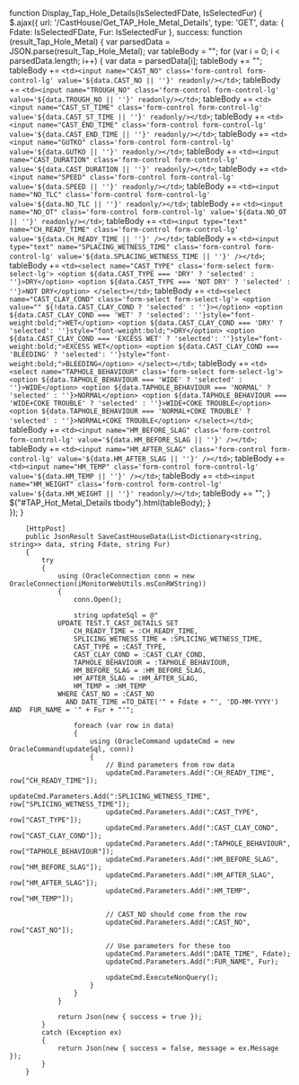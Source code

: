    function Display_Tap_Hole_Details(lsSelectedFDate, IsSelectedFur) {
             $.ajax({
                    url: '/CastHouse/Get_TAP_Hole_Metal_Details', 
                    type: 'GET',
                    data: { Fdate: lsSelectedFDate, Fur: IsSelectedFur },
                    success: function (result_Tap_Hole_Metal) {
                        var parsedData = JSON.parse(result_Tap_Hole_Metal);
                        var tableBody = "";
                        for (var i = 0; i < parsedData.length; i++) {
                            var data = parsedData[i];
                            tableBody += "<tr>";
                            tableBody += `<td><input name="CAST_NO" class='form-control form-control-lg' value='${data.CAST_NO || ''}' readonly/></td>`;
                            tableBody += `<td><input name="TROUGH_NO" class='form-control form-control-lg' value='${data.TROUGH_NO || ''}' readonly/></td>`;
                            tableBody += `<td><input name="CAST_ST_TIME" class='form-control form-control-lg' value='${data.CAST_ST_TIME || ''}' readonly/></td>`;
                            tableBody += `<td><input name="CAST_END_TIME" class='form-control form-control-lg' value='${data.CAST_END_TIME || ''}' readonly/></td>`;
                            tableBody += `<td><input name="GUTKO" class='form-control form-control-lg' value='${data.GUTKO || ''}' readonly/></td>`;
                            tableBody += `<td><input name="CAST_DURATION" class='form-control form-control-lg' value='${data.CAST_DURATION || ''}' readonly/></td>`;
                            tableBody += `<td><input name="SPEED" class='form-control form-control-lg' value='${data.SPEED || ''}' readonly/></td>`;
                            tableBody += `<td><input name="NO_TLC" class='form-control form-control-lg' value='${data.NO_TLC || ''}' readonly/></td>`;
                            tableBody += `<td><input name="NO_OT" class='form-control form-control-lg' value='${data.NO_OT || ''}' readonly/></td>`;
                            tableBody += `<td><input type="text" name="CH_READY_TIME" class='form-control form-control-lg' value='${data.CH_READY_TIME || ''}' /></td>`;
                            tableBody += `<td><input type="text" name="SPLACING_WETNESS_TIME" class='form-control form-control-lg' value='${data.SPLACING_WETNESS_TIME || ''}' /></td>`;
                            tableBody += `<td><select name="CAST_TYPE" class='form-select form-select-lg'>
                                <option ${data.CAST_TYPE === 'DRY' ? 'selected' : ''}>DRY</option>
                                <option ${data.CAST_TYPE === 'NOT DRY' ? 'selected' : ''}>NOT DRY</option>
                              </select></td>`;
                            tableBody += `<td><select name="CAST_CLAY_COND" class='form-select form-select-lg'>
                                <option value="" ${!data.CAST_CLAY_COND ? 'selected' : ''}></option>
                                <option ${data.CAST_CLAY_COND === 'WET' ? 'selected': ''}style="font-weight:bold;">WET</option>
                                <option ${data.CAST_CLAY_COND === 'DRY' ? 'selected': ''}style="font-weight:bold;">DRY</option>
                                <option ${data.CAST_CLAY_COND === 'EXCESS WET' ? 'selected': ''}style="font-weight:bold;">EXCESS WET</option>
                                <option ${data.CAST_CLAY_COND === 'BLEEDING' ? 'selected': ''}style="font-weight:bold;">BLEEDING</option>
                              </select></td>`;
                            tableBody += `<td><select name="TAPHOLE_BEHAVIOUR" class='form-select form-select-lg'>
                                <option ${data.TAPHOLE_BEHAVIOUR === 'WIDE' ? 'selected' : ''}>WIDE</option>
                                <option ${data.TAPHOLE_BEHAVIOUR === 'NORMAL' ? 'selected' : ''}>NORMAL</option>
                                <option ${data.TAPHOLE_BEHAVIOUR === 'WIDE+COKE TROUBLE' ? 'selected' : ''}>WIDE+COKE TROUBLE</option>
                                <option ${data.TAPHOLE_BEHAVIOUR === 'NORMAL+COKE TROUBLE' ? 'selected' : ''}>NORMAL+COKE TROUBLE</option>
                              </select></td>`;
                              tableBody += `<td><input name="HM_BEFORE_SLAG" class='form-control form-control-lg' value='${data.HM_BEFORE_SLAG || ''}' /></td>`;
                              tableBody += `<td><input name="HM_AFTER_SLAG" class='form-control form-control-lg' value='${data.HM_AFTER_SLAG || ''}' /></td>`;
                              tableBody += `<td><input name="HM_TEMP" class='form-control form-control-lg' value='${data.HM_TEMP || ''}' /></td>`;
                              tableBody += `<td><input name="HM_WEIGHT" class='form-control form-control-lg' value='${data.HM_WEIGHT || ''}' readonly/></td>`;
                        tableBody += "</tr>";
            }
            $("#TAP_Hot_Metal_Details tbody").html(tableBody);
        }       
    });
}


        [HttpPost]
        public JsonResult SaveCastHouseData(List<Dictionary<string, string>> data, string Fdate, string Fur)
        {
            try
            {
                using (OracleConnection conn = new OracleConnection(iMonitorWebUtils.msConRWString))
                {
                    conn.Open();

                    string updateSql = @"
                UPDATE TEST.T_CAST_DETAILS SET
                    CH_READY_TIME = :CH_READY_TIME,
                    SPLICING_WETNESS_TIME = :SPLICING_WETNESS_TIME,
                    CAST_TYPE = :CAST_TYPE,
                    CAST_CLAY_COND = :CAST_CLAY_COND,
                    TAPHOLE_BEHAVIOUR = :TAPHOLE_BEHAVIOUR,
                    HM_BEFORE_SLAG = :HM_BEFORE_SLAG,
                    HM_AFTER_SLAG = :HM_AFTER_SLAG,
                    HM_TEMP = :HM_TEMP
                WHERE CAST_NO = :CAST_NO
                  AND DATE_TIME =TO_DATE('" + Fdate + "', 'DD-MM-YYYY')  AND  FUR_NAME = '" + Fur + "'";

                    foreach (var row in data)
                    {
                        using (OracleCommand updateCmd = new OracleCommand(updateSql, conn))
                        {
                            // Bind parameters from row data
                            updateCmd.Parameters.Add(":CH_READY_TIME", row["CH_READY_TIME"]);
                            updateCmd.Parameters.Add(":SPLICING_WETNESS_TIME", row["SPLICING_WETNESS_TIME"]);
                            updateCmd.Parameters.Add(":CAST_TYPE", row["CAST_TYPE"]);
                            updateCmd.Parameters.Add(":CAST_CLAY_COND", row["CAST_CLAY_COND"]);
                            updateCmd.Parameters.Add(":TAPHOLE_BEHAVIOUR", row["TAPHOLE_BEHAVIOUR"]);
                            updateCmd.Parameters.Add(":HM_BEFORE_SLAG", row["HM_BEFORE_SLAG"]);
                            updateCmd.Parameters.Add(":HM_AFTER_SLAG", row["HM_AFTER_SLAG"]);
                            updateCmd.Parameters.Add(":HM_TEMP", row["HM_TEMP"]);

                            // CAST_NO should come from the row
                            updateCmd.Parameters.Add(":CAST_NO", row["CAST_NO"]);

                            // Use parameters for these too
                            updateCmd.Parameters.Add(":DATE_TIME", Fdate);
                            updateCmd.Parameters.Add(":FUR_NAME", Fur);

                            updateCmd.ExecuteNonQuery();
                        }
                    }
                }

                return Json(new { success = true });
            }
            catch (Exception ex)
            {
                return Json(new { success = false, message = ex.Message });
            }
        }
